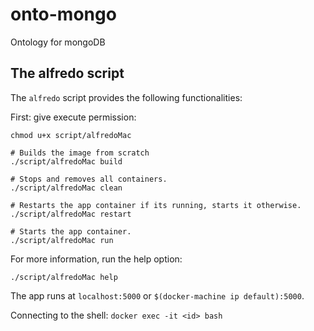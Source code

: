 # onto-mongo
Ontology for mongoDB


## The alfredo script

The ```alfredo``` script provides the following functionalities:


First: give execute permission:
```
chmod u+x script/alfredoMac
```

```
# Builds the image from scratch
./script/alfredoMac build

# Stops and removes all containers.
./script/alfredoMac clean

# Restarts the app container if its running, starts it otherwise.
./script/alfredoMac restart

# Starts the app container.
./script/alfredoMac run

```
For more information, run the help option:
```
./script/alfredoMac help
```

The app runs at ```localhost:5000``` or ```$(docker-machine ip default):5000```.

Connecting to the shell: `docker exec -it <id> bash`
